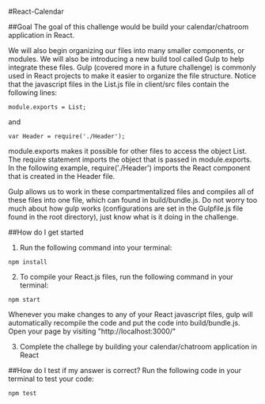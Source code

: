 #React-Calendar

##Goal
The goal of this challenge would be build your calendar/chatroom application in React.

We will also begin organizing our files into many smaller components, or modules. We will also be introducing a new build tool called Gulp to help integrate these files. Gulp (covered more in a future challenge) is commonly used in React projects to make it easier to organize the file structure. Notice that the javascript files in the List.js file in client/src files contain the following lines:
````
module.exports = List;
````
and
````
var Header = require('./Header');
````
module.exports makes it possible for other files to access the object List. The require statement imports the object that is passed in module.exports. In the following example, require('./Header') imports the React component that is created in the Header file.

Gulp allows us to work in these compartmentalized files and compiles all of these files into one file, which can found in build/bundle.js. Do not worry too much about how gulp works (configurations are set in the Gulpfile.js file found in the root directory), just know what is it doing in the challenge.

##How do I get started
1. Run the following command into your terminal:
````
npm install
````

2. To compile your React.js files, run the following command in your terminal:
````
npm start
````
Whenever you make changes to any of your React javascript files, gulp will automatically recompile the code and put the code into build/bundle.js.
Open your page by visiting "http://localhost:3000/"

3. Complete the challege by building your calendar/chatroom application in React

##How do I test if my answer is correct?
Run the following code in your terminal to test your code:
````
npm test
````